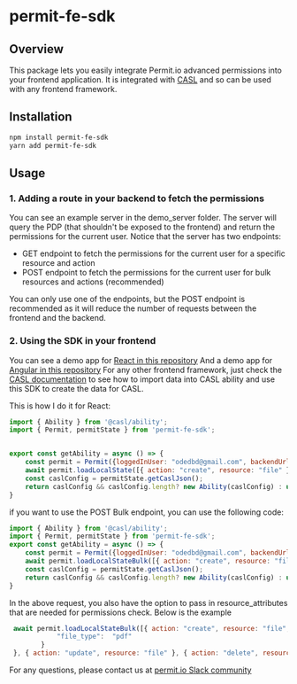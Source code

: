 # permit-fe-sdk

## Overview
This package lets you easily integrate Permit.io advanced permissions into your frontend application. It is integrated with [CASL](https://casl.js.org/v5/en/) and so can be used with any frontend framework.

## Installation
```bash
npm install permit-fe-sdk
yarn add permit-fe-sdk
```

## Usage
### 1. Adding a route in your backend to fetch the permissions
You can see an example server in the demo_server folder.
The server will query the PDP (that shouldn't be exposed to the frontend) and return the permissions for the current user.
Notice that the server has two endpoints:
- GET endpoint to fetch the permissions for the current user for a specific resource and action 
- POST endpoint to fetch the permissions for the current user for bulk resources and actions (recommended)

You can only use one of the endpoints, but the POST endpoint is recommended as it will reduce the number of requests between the frontend and the backend.

### 2. Using the SDK in your frontend
You can see a demo app for [React in this repository](https://github.com/permitio/fe-demo-react)
And a demo app for [Angular in this repository](https://github.com/permitio/fe-demo-angular)
For any other frontend framework, just check the [CASL documentation](https://casl.js.org/v5/en/) to see how to import data into CASL ability and use this SDK to create the data for CASL.

This is how I do it for React:
```javascript
import { Ability } from '@casl/ability';
import { Permit, permitState } from 'permit-fe-sdk';


export const getAbility = async () => {
    const permit = Permit({loggedInUser: "odedbd@gmail.com", backendUrl: "http://localhost:4000/"});
    await permit.loadLocalState([{ action: "create", resource: "file" }, { action: "update", resource: "file" }, { action: "delete", resource: "file" }, { action: "read", resource: "file" }]);
    const caslConfig = permitState.getCaslJson();
    return caslConfig && caslConfig.length? new Ability(caslConfig) : undefined ;
}
```

if you want to use the POST Bulk endpoint, you can use the following code:
```javascript
import { Ability } from '@casl/ability';
import { Permit, permitState } from 'permit-fe-sdk';
export const getAbility = async () => {
    const permit = Permit({loggedInUser: "odedbd@gmail.com", backendUrl: "http://localhost:4000/"});
    await permit.loadLocalStateBulk([{ action: "create", resource: "file" }, { action: "update", resource: "file" }, { action: "delete", resource: "file" }, { action: "read", resource: "file" }]);
    const caslConfig = permitState.getCaslJson();
    return caslConfig && caslConfig.length? new Ability(caslConfig) : undefined ;
}
```

In the above request, you also have the option to pass in resource_attributes that are needed for permissions check.
Below is the example

```javascript
 await permit.loadLocalStateBulk([{ action: "create", resource: "file", resource_attributes: {
            "file_type":  "pdf"
        }
 }, { action: "update", resource: "file" }, { action: "delete", resource: "file" }, { action: "read", resource: "file" }]);
```


For any questions, please contact us at [permit.io Slack community](https://permit-io.slack.com/join/shared_invite/zt-nz6yjgnp-RlP9rtOPwO0n0aH_vLbmBQ)